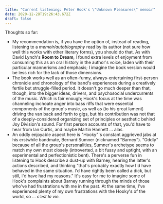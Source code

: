 ```yaml
---
title: "Current listening: Peter Hook's \"Unknown Pleasures\" memoir"
date: 2020-12-28T19:26:43.672Z
draft: false
---
```

Thoughts so far:

* My recommendation is, if you have the option of, instead of reading, listening to a *memoir/autobiography* read by its author (not sure how well this works with other literary forms), you should do that. As with David Lynch's **Room to Dream**, I found extra levels of enjoyment from consuming this as an oral history in the author's voice, laden with their particular mannerisms and emphasis; I imagine the book version would be less rich for the lack of those dimensions.
* The book works well as an often-funny, always-entertaining first-person chronicle and chronology of the band's experiences during a creatively fertile but struggle-filled period. It doesn't go much deeper than that, though, into the bigger ideas, drivers, and psychosocial undercurrents of the music. Which is fair enough; Hook's focus at the time was channeling inchoate anger into bass riffs that were essential components of the group's music, as well as (to his great lament) driving the van back and forth to gigs, but his contribution was not that of a deeply-considered organizing set of principles or aesthetic behind Joy Division's sound. For first person accounts of that, you'd have to hear from Ian Curtis, and maybe Martin Hannett ... alas.
* An oddly enjoyable aspect here is "Hooky"'s constant aggrieved jabs at his erstwhile bandmate, Bernard Sumner (nicknamed "Barney"). "Oddly" because of all the group's personalities, Sumner's archetype seems to match my own most closely (introverted, a bit fussy and uptight, with an experimental and perfectionistic bent). There's a perverse fun in listening to Hook describe a dust-up with Barney, hearing the latter's actions described, and thinking "that's probably exactly how I'd have behaved in the same situation. I'd have rightly been called a dick, but still, I'd have had my reasons." It's easy for me to imagine some of Hook's complaints about Barney running through the minds of those who've had frustrations with me in the past. At the same time, I've experienced plenty of my own frustrations with the Hooky's of the world, so ... *c'est la vie.*